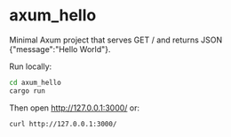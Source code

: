 axum_hello
=====

Minimal Axum project that serves GET / and returns JSON {"message":"Hello World"}.

Run locally:

```bash
cd axum_hello
cargo run
```

Then open http://127.0.0.1:3000/ or:

```bash
curl http://127.0.0.1:3000/
```
